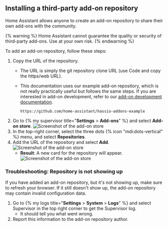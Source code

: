 ## Installing a third-party add-on repository

Home Assistant allows anyone to create an add-on repository to share their own add-ons with the community.

{% warning %}
Home Assistant cannot guarantee the quality or security of third-party add-ons. Use at your own risk.
{% endwarning %}

To add an add-on repository, follow these steps:

1. Copy the URL of the repository.
   - The URL is simply the git repository clone URL (use Code and copy the https/web URL).
   - This documentation uses our example add-on repository, which is not really practically useful but follows the same steps. If you are interested in add-on development, refer to our [add-on development documentation](https://developers.home-assistant.io/docs/add-ons).

        ```text
        https://github.com/home-assistant/hassio-addons-example
        ```
2. Go to {% my supervisor title="**Settings** > **Add-ons**" %} and select **Add-on store**.
   ![Screenshot of the add-on store](/images/getting-started/add-ons.png)
3. In the top-right corner, select the three dots {% icon "mdi:dots-vertical" %} menu, and select **Repositories**.
4. Add the URL of the repository and select **Add**.
   ![Screenshot of the add-on store](/images/hassio/screenshots/adding_repositories.png)
   - **Result**: A new card for the repository will appear.
   ![Screenshot of the add-on store](/images/hassio/screenshots/add-ons-community_example.png)

### Troubleshooting: Repository is not showing up

If you have added an add-on repository, but it's not showing up, make sure to refresh your browser. If it still doesn't show up, the add-on repository may contain invalid configuration data.

1. Go to {% my logs title="**Settings** > **System** > **Logs**" %} and select Supervisor in the top right corner to get the Supervisor log.
   - It should tell you what went wrong.
2. Report this information to the add-on repository author.

